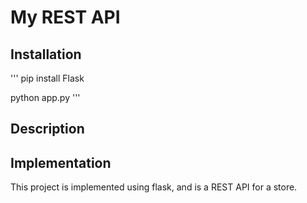 # My REST API

## Installation

'''
pip install Flask

python app.py
'''

## Description


## Implementation

This project is implemented using flask, and is a REST API for a store. 
